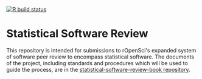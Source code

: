 <!-- badges: start -->
[![R build status](https://github.com/ropenscilabs/statistical-software-review/workflows/R-CMD-check/badge.svg)](https://github.com/ropenscilabs/statistical-software-review/actions)
<!-- badges: end -->

# Statistical Software Review

This repository is intended for submissions to rOpenSci's expanded system of
software peer review to encompass statistical software. The documents of the project, including standards and procedures which will be used to guide the process, are in the [statistical-software-review-book repository](https://github.com/ropenscilabs/statistical-software-review-book).

